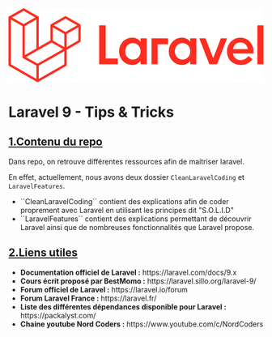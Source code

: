 <!-- # ![alt text](./img/logo-entier.png)  -->
<img src="img/LogoLaravel.png">

# Laravel 9 - Tips & Tricks

## <u>**1.Contenu du repo**</u>
Dans repo, on retrouve différentes ressources afin de maitriser laravel.

En effet, actuellement, nous avons deux dossier ``CleanLaravelCoding`` et ``LaravelFeatures``.

<ul>

<li>``CleanLaravelCoding`` contient des explications afin de coder proprement avec Laravel en utilisant les principes dit "S.O.L.I.D"</li>

<li>``LaravelFeatures`` contient des explications permettant de découvrir Laravel ainsi que de nombreuses fonctionnalités que Laravel propose.</li>
</ul>


## <u>**2.Liens utiles**</u>
<ul>

<li> <b>Documentation officiel de Laravel :</b> https://laravel.com/docs/9.x  </li>

<li> <b>Cours écrit proposé par BestMomo :</b> https://laravel.sillo.org/laravel-9/ </li>

<li> <b>Forum officiel de Laravel :</b> https://laravel.io/forum </li>

<li> <b>Forum Laravel France :</b> https://laravel.fr/ </li>

<li> <b>Liste des différentes dépendances disponible pour Laravel :</b> https://packalyst.com/ </li>

<li><b>Chaine youtube Nord Coders :</b> https://www.youtube.com/c/NordCoders </li>

</ul>